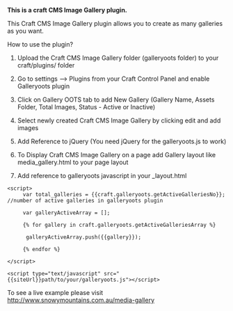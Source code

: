 <b>This is a craft CMS Image Gallery plugin.</b>

This Craft CMS Image Gallery plugin allows you to create as many galleries as you want.

How to use the plugin?

1. Upload the Craft CMS Image Gallery folder (galleryoots folder) to your craft/plugins/ folder

2. Go to settings —> Plugins from your Craft Control Panel and enable Galleryoots plugin

3. Click on Gallery OOTS tab to add New Gallery (Gallery Name, Assets Folder, Total Images, Status - Active or Inactive)

4. Select newly created Craft CMS Image Gallery by clicking edit and add images

5. Add Reference to jQuery (You need jQuery for the galleryoots.js to work)
	<script src="https://ajax.googleapis.com/ajax/libs/jquery/2.1.3/jquery.min.js"></script>

6. To Display Craft CMS Image Gallery on a page add Gallery layout like media_gallery.html to your page layout

7. Add reference to galleryoots javascript in your _layout.html

```
<script>
     var total_galleries = {{craft.galleryoots.getActiveGalleriesNo}}; //number of active galleries in galleryoots plugin

     var galleryActiveArray = [];

     {% for gallery in craft.galleryoots.getActiveGalleriesArray %}

      galleryActiveArray.push({{gallery}});

     {% endfor %}

</script>

<script type="text/javascript" src="{{siteUrl}}path/to/your/galleryoots.js"></script>
```
To see a live example please visit http://www.snowymountains.com.au/media-gallery
